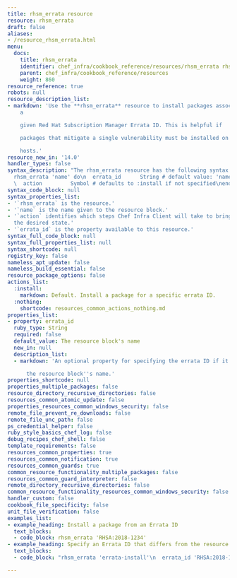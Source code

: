 ```yaml
---
title: rhsm_errata resource
resource: rhsm_errata
draft: false
aliases:
- /resource_rhsm_errata.html
menu:
  docs:
    title: rhsm_errata
    identifier: chef_infra/cookbook_reference/resources/rhsm_errata rhsm_errata
    parent: chef_infra/cookbook_reference/resources
    weight: 860
resource_reference: true
robots: null
resource_description_list:
- markdown: 'Use the **rhsm_errata** resource to install packages associated with
    a

    given Red Hat Subscription Manager Errata ID. This is helpful if

    packages that mitigate a single vulnerability must be installed on your

    hosts.'
resource_new_in: '14.0'
handler_types: false
syntax_description: "The rhsm_errata resource has the following syntax:\n\n``` ruby\n\
  rhsm_errata 'name' do\n  errata_id      String # default value: 'name' unless specified\n\
  \  action         Symbol # defaults to :install if not specified\nend\n```"
syntax_code_block: null
syntax_properties_list:
- '`rhsm_errata` is the resource.'
- '`name` is the name given to the resource block.'
- '`action` identifies which steps Chef Infra Client will take to bring the node into
  the desired state.'
- '`errata_id` is the property available to this resource.'
syntax_full_code_block: null
syntax_full_properties_list: null
syntax_shortcode: null
registry_key: false
nameless_apt_update: false
nameless_build_essential: false
resource_package_options: false
actions_list:
  :install:
    markdown: Default. Install a package for a specific errata ID.
  :nothing:
    shortcode: resources_common_actions_nothing.md
properties_list:
- property: errata_id
  ruby_type: String
  required: false
  default_value: The resource block's name
  new_in: null
  description_list:
  - markdown: 'An optional property for specifying the errata ID if it differs from

      the resource block''s name.'
properties_shortcode: null
properties_multiple_packages: false
resource_directory_recursive_directories: false
resources_common_atomic_update: false
properties_resources_common_windows_security: false
remote_file_prevent_re_downloads: false
remote_file_unc_path: false
ps_credential_helper: false
ruby_style_basics_chef_log: false
debug_recipes_chef_shell: false
template_requirements: false
resources_common_properties: true
resources_common_notification: true
resources_common_guards: true
common_resource_functionality_multiple_packages: false
resources_common_guard_interpreter: false
remote_directory_recursive_directories: false
common_resource_functionality_resources_common_windows_security: false
handler_custom: false
cookbook_file_specificity: false
unit_file_verification: false
examples_list:
- example_heading: Install a package from an Errata ID
  text_blocks:
  - code_block: rhsm_errata 'RHSA:2018-1234'
- example_heading: Specify an Errata ID that differs from the resource name
  text_blocks:
  - code_block: "rhsm_errata 'errata-install'\n  errata_id 'RHSA:2018-1234'\nend"

---
```

